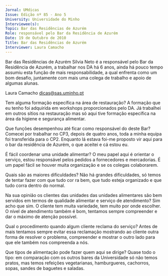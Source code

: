 ```yaml
---
Jornal: UMdicas
Issue: Edição nº 85 - Ano 5
University: Universidade do Minho
Interviewee(s): 
Topic: Bar das Residências de Azurém
Role: responsável pelo Bar da Residência de Azurém
Date: 19 de Outubro de 2010
Title: Bar das Residências de Azurém
Interviewer: Laura Camacho
---
```


Bar das Residências de Azurém
Sílvia Neto é a responsável pelo Bar da Residência de Azurém, a
trabalhar nos DA há 6 anos, ainda há pouco tempo assumiu esta
função de mais responsabilidade, a qual enfrenta como um bom
desafio, juntamente com mais uma colega de trabalho e apoio de algumas
alunas.

Laura Camacho
dicas@sas.uminho.pt

Tem alguma formação específica na
área de restauração?
A formação que eu tenho foi
adquirida em workshops
proporcionados pelo DA. Já trabalhei
em outros sítios na restauração mas
só aqui tive formação específica na
área da higiene e segurança
alimentar.

Que funções desempenhou até
ficar como responsável do deste
Bar?
Comecei por trabalhar no CP3, depois
de quatro anos, toda a minha equipa
foi transferida para o CP2. Enquanto
lá estava foi-me proposto vir aqui
para o bar da residência de Azurém, o
que aceitei e cá estou eu.

É fácil coordenar uma unidade
alimentar?
O meu papel aqui é orientar o serviço,
estou responsável pelos pedidos a
fornecedores e mercadorias. É um
papel fácil se houver muita
organização e se os colegas
colaborarem.

Quais são as maiores dificuldades?
Não há grandes dificuldades, só
temos de tentar fazer com que tudo
cor ra bem, que tudo esteja
organizado e que tudo corra dentro
do normal.

Na sua opinião os clientes das
unidades das unidades alimentares
são bem servidos em termos de
qualidade alimentar e serviço de
atendimento?
Sim acho que sim. O cliente tem
muita variedade, tem muito por onde
escolher. O nível de atendimento
também é bom, tentamos sempre
compreender e dar o máximo de
atenção possível.

Qual o procedimento quando algum
cliente reclama do serviço?
Antes de mais tentamos sempre
evitar essa reclamação mostrando
ao cliente outra forma de resolver o
problema, compreender e mostrar o
outro lado para que ele também nos
compreenda a nós.

Que tipos de alimentação pode
fazer quem aqui se dirige?
Quase todo o tipo: em comparação
com os outros bares da Universidade
só não temos pratos, mas temos
refeições vegetarianas,
hamburgueres, cachorros, sopas,
sandes de baguetes e saladas.